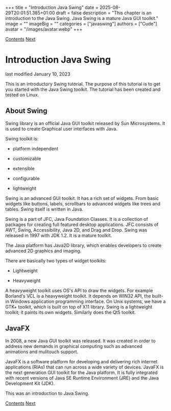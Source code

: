 +++
title = "Introduction Java Swing"
date = 2025-08-29T20:01:51.385+01:00
draft = false
description = "This chapter is an introduction to the Java Swing. Java Swing is a mature Java GUI toolkit."
image = ""
imageBig = ""
categories = ["javaswing"]
authors = ["Cude"]
avatar = "/images/avatar.webp"
+++

[Contents](..)
[Next](../firstprograms/)

# Introduction Java Swing

last modified January 10, 2023

This is an introductory Swing tutorial. The purpose of this tutorial is to 
get you started with the Java Swing toolkit. The tutorial has been 
created and tested on Linux.

## About Swing

Swing library is an official Java GUI toolkit released by Sun Microsystems. 
It is used to create Graphical user interfaces with Java. 

Swing toolkit is:

- platform independent

- customizable

- extensible

- configurable

- lightweight

Swing is an advanced GUI toolkit. It has a rich set of widgets. From 
basic widgets like buttons, labels, scrollbars to advanced widgets 
like trees and tables. Swing itself is written in Java. 

Swing is a part of JFC, Java Foundation Classes. It is a collection of 
packages for creating full featured desktop applications.
JFC consists of AWT, Swing, Accessibility, Java 2D, and Drag and Drop.
Swing was released in 1997 with JDK 1.2. It is a mature toolkit. 

The Java platform has Java2D library, which enables developers to create 
advanced 2D graphics and imaging. 

There are basically two types of widget toolkits:

- Lightweight

- Heavyweight

A heavyweight toolkit uses OS's API to draw the widgets. For example Borland's 
VCL is a heavyweight toolkit. It depends on WIN32 API, the built-in Windows 
application programming interface. On Unix systems, we have a GTK+ toolkit, which 
is built on top of X11 library. Swing is a lightweight toolkit; it paints its own widgets. 
Similarly does the Qt5 toolkit. 

## JavaFX

In 2008, a new Java GUI toolkit was released. It was created in order to 
address new demands in graphical computing such as advanced animations
and mulitouch support.

JavaFX is a software platform for developing and delivering rich internet 
applications (RIAs) that can run across a wide variety of devices. 
JavaFX is the next generation GUI toolkit for the Java platform. It is 
fully integrated with recent versions of Java SE Runtime Environment (JRE) 
and the Java Development Kit (JDK). 

This was an introduction to Java Swing. 

 

[Contents](..)
[Next](../firstprograms/)